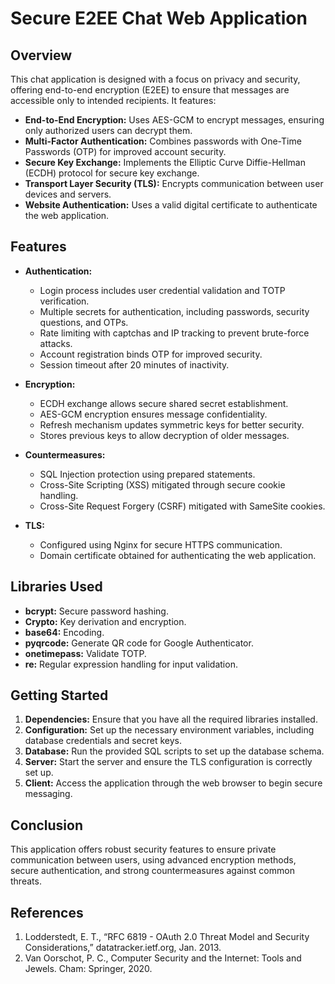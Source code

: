 # Secure E2EE Chat Web Application

## Overview
This chat application is designed with a focus on privacy and security, offering end-to-end encryption (E2EE) to ensure that messages are accessible only to intended recipients. It features:

- **End-to-End Encryption:** Uses AES-GCM to encrypt messages, ensuring only authorized users can decrypt them.
- **Multi-Factor Authentication:** Combines passwords with One-Time Passwords (OTP) for improved account security.
- **Secure Key Exchange:** Implements the Elliptic Curve Diffie-Hellman (ECDH) protocol for secure key exchange.
- **Transport Layer Security (TLS):** Encrypts communication between user devices and servers.
- **Website Authentication:** Uses a valid digital certificate to authenticate the web application.

## Features
- **Authentication:**
  - Login process includes user credential validation and TOTP verification.
  - Multiple secrets for authentication, including passwords, security questions, and OTPs.
  - Rate limiting with captchas and IP tracking to prevent brute-force attacks.
  - Account registration binds OTP for improved security.
  - Session timeout after 20 minutes of inactivity.

- **Encryption:**
  - ECDH exchange allows secure shared secret establishment.
  - AES-GCM encryption ensures message confidentiality.
  - Refresh mechanism updates symmetric keys for better security.
  - Stores previous keys to allow decryption of older messages.

- **Countermeasures:**
  - SQL Injection protection using prepared statements.
  - Cross-Site Scripting (XSS) mitigated through secure cookie handling.
  - Cross-Site Request Forgery (CSRF) mitigated with SameSite cookies.

- **TLS:**
  - Configured using Nginx for secure HTTPS communication.
  - Domain certificate obtained for authenticating the web application.

## Libraries Used
- **bcrypt:** Secure password hashing.
- **Crypto:** Key derivation and encryption.
- **base64:** Encoding.
- **pyqrcode:** Generate QR code for Google Authenticator.
- **onetimepass:** Validate TOTP.
- **re:** Regular expression handling for input validation.

## Getting Started
1. **Dependencies:** Ensure that you have all the required libraries installed.
2. **Configuration:** Set up the necessary environment variables, including database credentials and secret keys.
3. **Database:** Run the provided SQL scripts to set up the database schema.
4. **Server:** Start the server and ensure the TLS configuration is correctly set up.
5. **Client:** Access the application through the web browser to begin secure messaging.

## Conclusion
This application offers robust security features to ensure private communication between users, using advanced encryption methods, secure authentication, and strong countermeasures against common threats.

## References
1. Lodderstedt, E. T., “RFC 6819 - OAuth 2.0 Threat Model and Security Considerations,” datatracker.ietf.org, Jan. 2013.
2. Van Oorschot, P. C., Computer Security and the Internet: Tools and Jewels. Cham: Springer, 2020.
